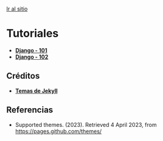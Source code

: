 [Ir al sitio](https://dawmfiec.github.io/Tutoriales/)

# Tutoriales

* [**Django - 101**](./django-101.md)
* [**Django - 102**](./django-102.md)


## Créditos 

* **[Temas de Jekyll](https://pages.github.com/themes/)**

## Referencias

* Supported themes. (2023). Retrieved 4 April 2023, from https://pages.github.com/themes/
